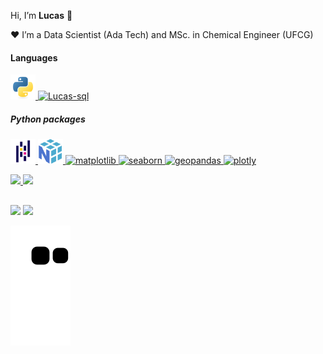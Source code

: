 Hi, I’m **Lucas** 👋

:heart: I’m a Data Scientist (Ada Tech) and MSc. in Chemical Engineer (UFCG)


#### Languages
<p align="left"> <a href="https://www.python.org/" target="_blank" rel="noreferrer"> <img src="https://raw.githubusercontent.com/devicons/devicon/master/icons/python/python-original.svg" alt="Lucas-python" width="40" height="40"/> </a>
  <a href="https://www.iso.org/standard/63555.html" target="_blank" rel="noreferrer"> <img src="https://cdn-icons-png.flaticon.com/512/3161/3161133.png" alt="Lucas-sql" width="40" height="40"/> </a></p>
  
##### Python packages

<p align="left"> 
  <a href="https://pandas.pydata.org/" target="_blank" rel="noreferrer"> <img src="https://raw.githubusercontent.com/devicons/devicon/master/icons/pandas/pandas-original.svg" alt="pandas" width="40" height="40"/> </a>
  <a href="https://numpy.org/" target="_blank" rel="noreferrer"> <img src="https://raw.githubusercontent.com/devicons/devicon/master/icons/numpy/numpy-original.svg" alt="numpy" width="40" height="40"/> </a>
  <a href="https://matplotlib.org/stable/index.html" target="_blank" rel="noreferrer"> <img src="https://seeklogo.com/images/M/matplotlib-logo-7676870AC0-seeklogo.com.png" alt="matplotlib" width="40" height="40"/> </a>
  <a href="https://seaborn.pydata.org/" target="_blank" rel="noreferrer"> <img src="https://seaborn.pydata.org/_images/logo-mark-lightbg.svg" alt="seaborn" width="40" height="40"/> </a>
  <a href="https://plotly.com/python/" target="_blank" rel="noreferrer"> <img src="https://images.plot.ly/logo/new-branding/plotly-logomark.png" alt="geopandas" width="40" height="40"/> </a> 
  <a href="https://geopandas.org/" target="_blank" rel="noreferrer"> <img src="https://geopandas.org/en/stable/_images/geopandas_icon.png" alt="plotly" width="40" height="40"/> </a> 

<div>
  <a href="https://github.com/Luca5med">
  <img height="180em" src="https://github-readme-stats.vercel.app/api?username=Luca5med&show_icons=true&theme=dracula&include_all_commits=true&count_private=true"/>
  <img height="180em" src="https://github-readme-stats.vercel.app/api/top-langs/?username=Luca5med&layout=compact&langs_count=7&theme=dracula"/>
</div>
  
  ##
 
<div> 
  <a href="https://instagram.com/luca5med" target="_blank"><img src="https://img.shields.io/badge/-Instagram-%23E4405F?style=for-the-badge&logo=instagram&logoColor=white" target="_blank"></a>
  <a href="https://www.linkedin.com/in/lucas-medeiros-b2abb1137/" target="_blank"><img src="https://img.shields.io/badge/-LinkedIn-%230077B5?style=for-the-badge&logo=linkedin&logoColor=white" target="_blank"></a> 
   
   ![Snake animation](https://github.com/Luca5med/Luca5med/blob/output/github-contribution-grid-snake.svg)

</div>

